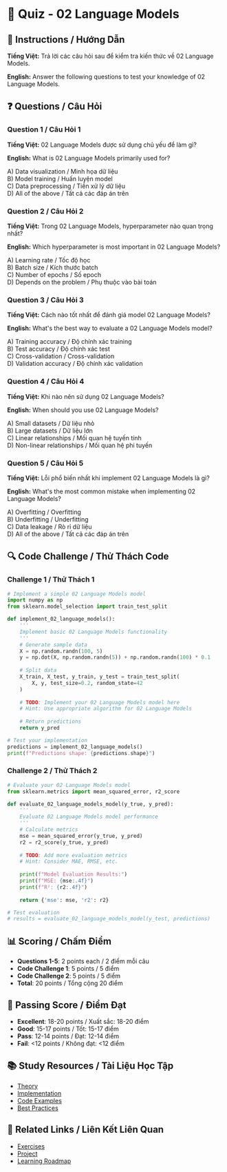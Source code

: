 # 🧠 Quiz - 02 Language Models

## 📝 Instructions / Hướng Dẫn

**Tiếng Việt:** Trả lời các câu hỏi sau để kiểm tra kiến thức về 02 Language Models.

**English:** Answer the following questions to test your knowledge of 02 Language Models.

## ❓ Questions / Câu Hỏi

### Question 1 / Câu Hỏi 1
**Tiếng Việt:** 02 Language Models được sử dụng chủ yếu để làm gì?

**English:** What is 02 Language Models primarily used for?

A) Data visualization / Minh họa dữ liệu  
B) Model training / Huấn luyện model  
C) Data preprocessing / Tiền xử lý dữ liệu  
D) All of the above / Tất cả các đáp án trên

### Question 2 / Câu Hỏi 2
**Tiếng Việt:** Trong 02 Language Models, hyperparameter nào quan trọng nhất?

**English:** Which hyperparameter is most important in 02 Language Models?

A) Learning rate / Tốc độ học  
B) Batch size / Kích thước batch  
C) Number of epochs / Số epoch  
D) Depends on the problem / Phụ thuộc vào bài toán

### Question 3 / Câu Hỏi 3
**Tiếng Việt:** Cách nào tốt nhất để đánh giá model 02 Language Models?

**English:** What's the best way to evaluate a 02 Language Models model?

A) Training accuracy / Độ chính xác training  
B) Test accuracy / Độ chính xác test  
C) Cross-validation / Cross-validation  
D) Validation accuracy / Độ chính xác validation

### Question 4 / Câu Hỏi 4
**Tiếng Việt:** Khi nào nên sử dụng 02 Language Models?

**English:** When should you use 02 Language Models?

A) Small datasets / Dữ liệu nhỏ  
B) Large datasets / Dữ liệu lớn  
C) Linear relationships / Mối quan hệ tuyến tính  
D) Non-linear relationships / Mối quan hệ phi tuyến

### Question 5 / Câu Hỏi 5
**Tiếng Việt:** Lỗi phổ biến nhất khi implement 02 Language Models là gì?

**English:** What's the most common mistake when implementing 02 Language Models?

A) Overfitting / Overfitting  
B) Underfitting / Underfitting  
C) Data leakage / Rò rỉ dữ liệu  
D) All of the above / Tất cả các đáp án trên

## 🔍 Code Challenge / Thử Thách Code

### Challenge 1 / Thử Thách 1
```python
# Implement a simple 02 Language Models model
import numpy as np
from sklearn.model_selection import train_test_split

def implement_02_language_models():
    '''
    Implement basic 02 Language Models functionality
    '''
    # Generate sample data
    X = np.random.randn(100, 5)
    y = np.dot(X, np.random.randn(5)) + np.random.randn(100) * 0.1
    
    # Split data
    X_train, X_test, y_train, y_test = train_test_split(
        X, y, test_size=0.2, random_state=42
    )
    
    # TODO: Implement your 02 Language Models model here
    # Hint: Use appropriate algorithm for 02 Language Models
    
    # Return predictions
    return y_pred

# Test your implementation
predictions = implement_02_language_models()
print(f"Predictions shape: {predictions.shape}")
```

### Challenge 2 / Thử Thách 2
```python
# Evaluate your 02 Language Models model
from sklearn.metrics import mean_squared_error, r2_score

def evaluate_02_language_models_model(y_true, y_pred):
    '''
    Evaluate 02 Language Models model performance
    '''
    # Calculate metrics
    mse = mean_squared_error(y_true, y_pred)
    r2 = r2_score(y_true, y_pred)
    
    # TODO: Add more evaluation metrics
    # Hint: Consider MAE, RMSE, etc.
    
    print(f"Model Evaluation Results:")
    print(f"MSE: {mse:.4f}")
    print(f"R²: {r2:.4f}")
    
    return {'mse': mse, 'r2': r2}

# Test evaluation
# results = evaluate_02_language_models_model(y_test, predictions)
```

## 📊 Scoring / Chấm Điểm

- **Questions 1-5**: 2 points each / 2 điểm mỗi câu
- **Code Challenge 1**: 5 points / 5 điểm
- **Code Challenge 2**: 5 points / 5 điểm
- **Total**: 20 points / Tổng cộng 20 điểm

## 🎯 Passing Score / Điểm Đạt

- **Excellent**: 18-20 points / Xuất sắc: 18-20 điểm
- **Good**: 15-17 points / Tốt: 15-17 điểm  
- **Pass**: 12-14 points / Đạt: 12-14 điểm
- **Fail**: <12 points / Không đạt: <12 điểm

## 📚 Study Resources / Tài Liệu Học Tập

- [Theory](./THEORY_02_language_models.md)
- [Implementation](./IMPLEMENTATION_02_language_models.md)
- [Code Examples](./CODE_EXAMPLES_02_language_models.md)
- [Best Practices](./BEST_PRACTICES_02_language_models.md)

## 🔗 Related Links / Liên Kết Liên Quan

- [Exercises](./EXERCISES_02_language_models.md)
- [Project](./PROJECT_02_language_models.md)
- [Learning Roadmap](./LEARNING_ROADMAP_02_language_models.md)
